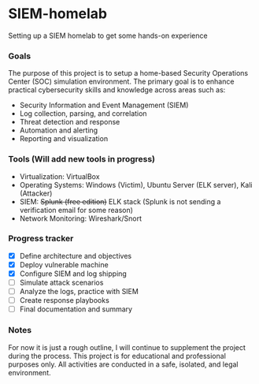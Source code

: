 # SIEM-homelab
Setting up a SIEM homelab to get some hands-on experience
### Goals
The purpose of this project is to setup a home-based Security Operations Center (SOC) simulation environment. The primary goal is to enhance practical cybersecurity skills and knowledge across areas such as:
- Security Information and Event Management (SIEM)
- Log collection, parsing, and correlation
- Threat detection and response
- Automation and alerting
- Reporting and visualization

### Tools (Will add new tools in progress)
- Virtualization: VirtualBox
- Operating Systems: Windows (Victim), Ubuntu Server (ELK server), Kali (Attacker)
- SIEM: ~~Splunk (free edition)~~ ELK stack (Splunk is not sending a verification email for some reason)
- Network Monitoring: Wireshark/Snort

### Progress tracker
- [x] Define architecture and objectives
- [x] Deploy vulnerable machine
- [x] Configure SIEM and log shipping
- [ ] Simulate attack scenarios
- [ ] Analyze the logs, practice with SIEM
- [ ] Create response playbooks
- [ ] Final documentation and summary

### Notes
For now it is just a rough outline, I will continue to supplement the project during the process.
This project is for educational and professional purposes only.
All activities are conducted in a safe, isolated, and legal environment.
